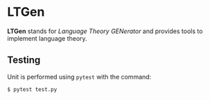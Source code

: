 # LTGen

**LTGen** stands for *Language Theory GENerator* and provides tools
to implement language theory.

## Testing

Unit is performed using `pytest` with the command:

	$ pytest test.py
	


